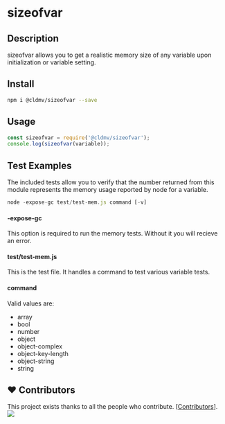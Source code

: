 # sizeofvar

## Description
sizeofvar allows you to get a realistic memory size of any variable upon initialization or variable setting.  

## Install
```bash
npm i @cldmv/sizeofvar --save
```

## Usage
```Javascript
const sizeofvar = require('@cldmv/sizeofvar');
console.log(sizeofvar(variable));
```





## Test Examples
The included tests allow you to verify that the number returned from this module represents the memory usage reported by node for a variable.
```Javascript
node -expose-gc test/test-mem.js command [-v]
```
#### -expose-gc
This option is required to run the memory tests. Without it you will recieve an error.

#### test/test-mem.js
This is the test file. It handles a command to test various variable tests.

#### command
Valid values are:
* array
* bool
* number
* object
* object-complex
* object-key-length
* object-string
* string

## ❤️ Contributors

This project exists thanks to all the people who contribute. [[Contributors](https://github.com/CLDMV/sizeofvar/graphs/contributors)].
<a href="https://github.com/CLDMV/sizeofvar/graphs/contributors"><img src="https://image.cldmv.net/github/contributors/?repo=sizeofvar" /></a>
